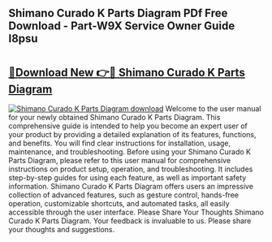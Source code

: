 ## Shimano Curado K Parts Diagram PDf Free Download - Part-W9X Service Owner Guide I8psu

# <h2><a href="http://dfo547.blite.top/?on=Shimano+Curado+K+Parts+Diagram">🔗Download New 👉🔴 Shimano Curado K Parts Diagram</a></h2>

[![Shimano Curado K Parts Diagram download](https://i.imgur.com/lujVjoI.png)](http://dfo547.blite.top/?on=Shimano+Curado+K+Parts+Diagram)
Welcome to the user manual for your newly obtained Shimano Curado K Parts Diagram. This comprehensive guide is intended to help you become an expert user of your product by providing a detailed explanation of its features, functions, and benefits. You will find clear instructions for installation, usage, maintenance, and troubleshooting. Before using your Shimano Curado K Parts Diagram, please refer to this user manual for comprehensive instructions on product setup, operation, and troubleshooting. It includes step-by-step guides for using each feature, as well as important safety information. Shimano Curado K Parts Diagram offers users an impressive collection of advanced features, such as gesture control, hands-free operation, customizable shortcuts, and automated tasks, all easily accessible through the user interface. Please Share Your Thoughts Shimano Curado K Parts Diagram. Your feedback is invaluable to us. Please share your thoughts and suggestions.
